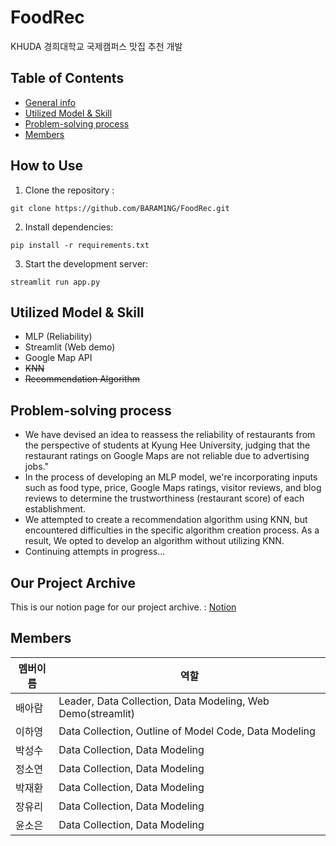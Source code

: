 # FoodRec
KHUDA 경희대학교 국제캠퍼스 맛집 추천 개발

## Table of Contents
* [General info](#general-info)
* [Utilized Model & Skill](#UtilizedModel&Skill)
* [Problem-solving process](#Problem-solvingProcess)
* [Members](#Members)


## How to Use
1. Clone the repository :
```
git clone https://github.com/BARAM1NG/FoodRec.git
```

2. Install dependencies:
```
pip install -r requirements.txt
```

3. Start the development server:
```
streamlit run app.py  
```

## Utilized Model & Skill
- MLP (Reliability)
- Streamlit (Web demo)
- Google Map API
- ~~KNN~~
- ~~Recommendation Algorithm~~

## Problem-solving process
- We have devised an idea to reassess the reliability of restaurants from the perspective of students at Kyung Hee University, judging that the restaurant ratings on Google Maps are not reliable due to advertising jobs."
- In the process of developing an MLP model, we're incorporating inputs such as food type, price, Google Maps ratings, visitor reviews, and blog reviews to determine the trustworthiness (restaurant score) of each establishment.
- We attempted to create a recommendation algorithm using KNN, but encountered difficulties in the specific algorithm creation process. As a result, We opted to develop an algorithm without utilizing KNN.
- Continuing attempts in progress...

## Our Project Archive
This is our notion page for our project archive. : 
[Notion](https://baram1ng.notion.site/KHUDA-TOY-PROJECT-61b9175a3aee4a4a8df822bcf81ce19b?pvs=4)

## Members
|멤버이름|역할|
|------|---|
|배아람|Leader, Data Collection, Data Modeling, Web Demo(streamlit)|
|이하영|Data Collection, Outline of Model Code, Data Modeling|
|박성수|Data Collection, Data Modeling|
|정소연|Data Collection, Data Modeling|
|박재환|Data Collection, Data Modeling|
|장유리|Data Collection, Data Modeling|
|윤소은|Data Collection, Data Modeling|
